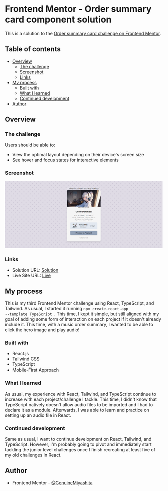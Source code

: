 # Frontend Mentor - Order summary card component solution

This is a solution to the [Order summary card challenge on Frontend Mentor](https://www.frontendmentor.io/challenges/order-summary-component-QlPmajDUj).

## Table of contents

- [Overview](#overview)
  - [The challenge](#the-challenge)
  - [Screenshot](#screenshot)
  - [Links](#links)
- [My process](#my-process)
  - [Built with](#built-with)
  - [What I learned](#what-i-learned)
  - [Continued development](#continued-development)
- [Author](#author)

## Overview

### The challenge

Users should be able to:

- View the optimal layout depending on their device's screen size
- See hover and focus states for interactive elements

### Screenshot

![Snapshot](./src/assets/Finalization.png)

### Links

- Solution URL: [Solution](https://www.frontendmentor.io/solutions/order-summary-reacttailwindtypescript-aaxrIG5Y9R)
- Live Site URL: [Live](https://fmentorordersummary.netlify.app/)

## My process

This is my third Frontend Mentor challenge using React, TypeScript, and Tailwind. As usual, I started it running <code>npx create-react-app --template TypeScript </code>. This time, I kept it simple, but still aligned with my goal of adding some form of interaction on each project if it doesn't already include it. This time, with a music order summary, I wanted to be able to click the hero image and play audio!

### Built with

- React.js
- Tailwind CSS
- TypeScript
- Mobile-First Approach

### What I learned

As usual, my experience with React, Tailwind, and TypeScript continue to increase with each project/challenge I tackle. This time, I didn't know that TypeScript natively doesn't allow audio files to be imported and I had to declare it as a module. Afterwards, I was able to learn and practice on setting up an audio file in React.

### Continued development

Same as usual, I want to continue development on React, Tailwind, and TypeScript. However, I'm probably going to pivot and immediately start tackling the junior level challenges once I finish recreating at least five of my old challenges in React.

## Author

- Frontend Mentor - [@GenuineMiyashita](https://www.frontendmentor.io/profile/GenuineMiyashita)
